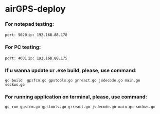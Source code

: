 # airGPS-deploy

<h3>For notepad testing: </h3>

`port: 5020`
 `ip: 192.168.88.178`

<h3>For PC testing: </h3>

`port: 4001`
`ip: 192.168.88.175`

<h3>If u wanna update ur .exe build, please, use command: </h3>
 
 `go build  gpsfcm.go gpstools.go grreact.go jsdecode.go main.go sockws.go`

<h3>For running application on terminal, please, use command: </h3>

`go run gpsfcm.go gpstools.go grreact.go jsdecode.go main.go sockws.go`
